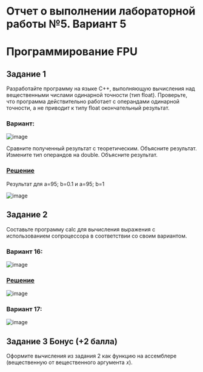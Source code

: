 # Отчет о выполнении лабораторной работы №5. Вариант 5
# Программирование FPU
## Задание 1
Разработайте программу на языке C++, выполняющую вычисления
над вещественными числами одинарной точности (тип float).
Проверьте, что программа действительно работает с операндами одинарной
точности, а не приводит к типу float окончательный результат.
### Вариант:
![image](https://user-images.githubusercontent.com/51335422/100508790-d985d880-317e-11eb-865c-20fecdcaa721.png)

Сравните полученный результат с теоретическим. Объясните результат.
Измените тип операндов на double. Объясните результат.

### [Решение](https://github.com/sekibura/Arh_VS_Labs/blob/master/Lab_5/code/1.cpp)

Результат для a=95; b=0.1 и a=95; b=1

![image](https://user-images.githubusercontent.com/51335422/100516587-fa0d5d00-3195-11eb-8a0e-38b1605cf378.png)


## Задание 2
Составьте программу calc для вычисления выражения с использованием сопроцессора в соответствии со своим вариантом.
### Вариант 16:
![image](https://user-images.githubusercontent.com/51335422/100511539-aee84f80-317f-11eb-8b37-1d519da7c03f.png)
### [Решение](https://github.com/sekibura/Arh_VS_Labs/blob/master/Lab_5/code/2.cpp)
![image](https://user-images.githubusercontent.com/51335422/100518789-cd147680-31a4-11eb-8a7d-fcc105b70f1b.png)

### Вариант 17:
![image](https://user-images.githubusercontent.com/51335422/100511932-cf180e80-317f-11eb-819d-44b3b92aecf8.png)


## Задание 3 Бонус (+2 балла)
Оформите вычисления из задания 2 как функцию на ассемблере (вещественную от вещественного аргумента 𝑥).
